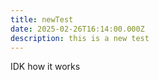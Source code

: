 ```yaml
---
title: newTest
date: 2025-02-26T16:14:00.000Z
description: this is a new test
---
```

IDK how it works
